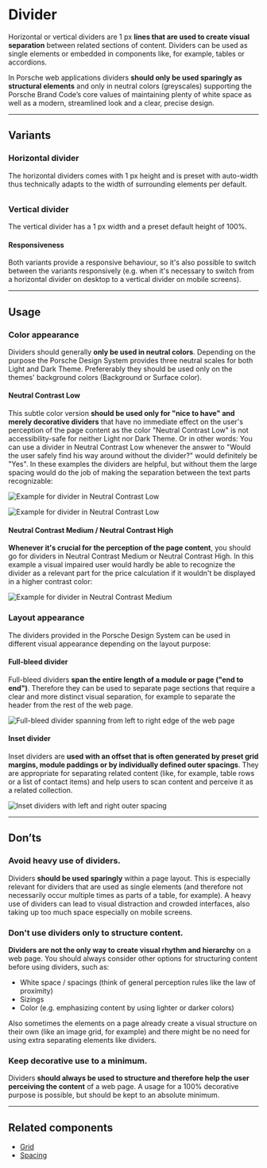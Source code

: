 # Divider

Horizontal or vertical dividers are 1 px **lines that are used to create visual separation** between related sections of content. Dividers can be used as single elements or embedded in components like, for example, tables or accordions.

In Porsche web applications dividers **should only be used sparingly as structural elements** and only in neutral colors (greyscales) supporting the Porsche Brand Code’s core values of maintaining plenty of white space as well as a modern, streamlined look and a clear, precise design.

---

## Variants

### Horizontal divider
The horizontal dividers comes with 1 px height and is preset with auto-width thus technically adapts to the width of surrounding elements per default.    
<div style="width:20%; margin-top:32px;">
<p-divider></p-divider>
</div>

### Vertical divider
The vertical divider has a 1 px width and a preset default height of 100%.

<p-divider orientation="vertical" style="height:120px;"></p-divider>

#### Responsiveness
Both variants provide a responsive behaviour, so it's also possible to switch between the variants responsively (e.g. when it's necessary to switch from a horizontal divider on desktop to a vertical divider on mobile screens).

---

## Usage

### Color appearance

Dividers should generally **only be used in neutral colors**. Depending on the purpose the Porsche Design System provides three neutral scales for both Light and Dark Theme. Prefererably they should be used only on the themes' background colors (Background or Surface color).

#### Neutral Contrast Low
This subtle color version **should be used only for "nice to have" and merely decorative dividers** that have no immediate effect on the user's perception of the page content as the color "Neutral Contrast Low" is not accessibility-safe for neither Light nor Dark Theme. Or in other words: You can use a divider in Neutral Contrast Low whenever the answer to "Would the user safely find his way around without the divider?" would definitely be "Yes". In these examples the dividers are helpful, but without them the large spacing would do the job of making the separation between the text parts recognizable:

![Example for divider in Neutral Contrast Low](./assets/divider-neutralcontrast-low1.png)  
  

![Example for divider in Neutral Contrast Low](./assets/divider-neutralcontrast-low2.png)

#### Neutral Contrast Medium / Neutral Contrast High

**Whenever it's crucial for the perception of the page content**, you should go for dividers in Neutral Contrast Medium or Neutral Contrast High. In this example a visual impaired user would hardly be able to recognize the divider as a relevant part for the price calculation if it wouldn't be displayed in a higher contrast color:

![Example for divider in Neutral Contrast Medium](./assets/divider-neutralcontrast-medium.png)

### Layout appearance

The dividers provided in the Porsche Design System can be used in different visual appearance depending on the layout purpose: 

#### Full-bleed divider

Full-bleed dividers **span the entire length of a module or page ("end to end")**. Therefore they can be used to separate page sections that require a clear and more distinct visual separation, for example to separate the header from the rest of the web page.

![Full-bleed divider spanning from left to right edge of the web page](./assets/divider-fullbleed.png)

#### Inset divider

Inset dividers are **used with an offset that is often generated by preset grid margins, module paddings or by individually defined outer spacings**. They are appropriate for separating related content (like, for example, table rows or a list of contact items) and help users to scan content and perceive it as a related collection. 

![Inset dividers with left and right outer spacing](./assets/divider-inset.png)

---

## Don’ts

### Avoid heavy use of dividers.
Dividers **should be used sparingly** within a page layout. This is especially relevant for dividers that are used as single elements (and therefore not necessarily occur multiple times as parts of a table, for example). A heavy use of dividers can lead to visual distraction and crowded interfaces, also taking up too much space especially on mobile screens.

### Don't use dividers only to structure content.

**Dividers are not the only way to create visual rhythm and hierarchy** on a web page. You should always consider other options for structuring content before using dividers, such as: 

* White space / spacings (think of general perception rules like the law of proximity)
* Sizings
* Color (e.g. emphasizing content by using lighter or darker colors)

Also sometimes the elements on a page already create a visual structure on their own (like an image grid, for example) and there might be no need for using extra separating elements like dividers.

### Keep decorative use to a minimum.

Dividers **should always be used to structure and therefore help the user perceiving the content** of a web page. A usage for a 100% decorative purpose is possible, but should be kept to an absolute minimum.

---

## Related components

* [Grid](#/components/layout/grid)
* [Spacing](#/components/layout/spacing)